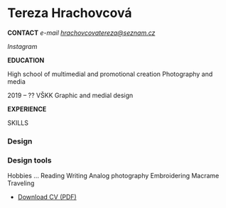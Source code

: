 # Tereza Hrachovcová
**CONTACT**
*e-mail*
*hrachovcovatereza@seznam.cz*

*Instagram*


**EDUCATION**

High school of multimedial and promotional creation
Photography and media

2019 – ??
VŠKK
Graphic and medial design

**EXPERIENCE**



SKILLS
### Design
### Design tools

Hobbies
...
Reading
Writing
Analog photography
Embroidering
Macrame
Traveling

- [Download CV (PDF)](pdf/cv-2021-11-jgagne.pdf) <!-- At the top or bottom? -->


